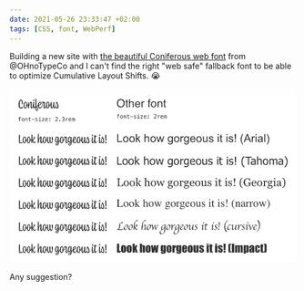 ```yaml
---
date: 2021-05-26 23:33:47 +02:00
tags: [CSS, font, WebPerf]
---
```


Building a new site with [the beautiful Coniferous web font](https://ohnotype.co/fonts/coniferous) from @OHnoTypeCo and I can't find the right "web safe" fallback font to be able to optimize Cumulative Layout Shifts. 😭

![Coniferous and other fonts with default dimensions](coniferous-and-other-fonts.png)

Any suggestion?